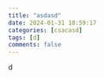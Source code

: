 ```yaml
---
title: "asdasd"
date: 2024-01-31 18:59:17
categories: [csacasd]
tags: [d]
comments: false
---
```


d